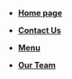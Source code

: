 <!DOCTYPE html>

<html>

  <head>
    <title> INFO 2105 </title>
  </head>

  <body>
    <ul>
      <li>
        <p> <a href="home.html"> <b> Home page </b> </a> </p>
      </li>
      <li>
        <p> <a href="contact.html"> <b> Contact Us </b> </a> </p>
      </li>
      <li>
        <p> <a href="menu.html"> <b> Menu </b> </a> </p>
      </li>
      <li>
        <p> <a href="team.html"> <b> Our Team </b> </a> </p>
      </li>
    </ul>
  </body>

</html>
